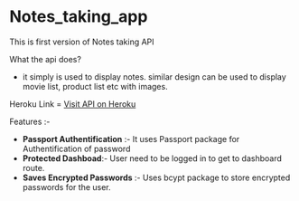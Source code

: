 # Notes_taking_app

This is first version of Notes taking API

What the api does? 
- it simply is used to display notes. similar design can be used to display movie list, product list etc with images.

Heroku Link = [Visit API on Heroku](https://lit-castle-97985.herokuapp.com/)


Features :-
- **Passport Authentification** :- It uses Passport package for Authentification of password
- **Protected Dashboad**:- User need to be logged in to get to dashboard route.
- **Saves Encrypted Passwords** :- Uses bcypt package to store encrypted passwords for the user.
